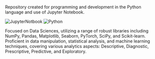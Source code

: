 Repository created for programming and development in the Python language and use of Jupyter Notebook.

![JupyterNotbook](https://img.shields.io/badge/Jupyter-fa5711?style=for-the-badge&logo=Jupyter&logoColor=white)
![Python](https://img.shields.io/badge/python-1e3cde?style=for-the-badge&logo=python&logoColor=ffdd54)

Focused on Data Sciences, utilizing a range of robust libraries including NumPy, Pandas, Matplotlib, Seaborn, PyTorch, SciPy, and Scikit-learn. Proficient in data manipulation, statistical analysis, and machine learning techniques, covering various analytics aspects: Descriptive, Diagnostic, Prescriptive, Predictive, and Exploratory.
